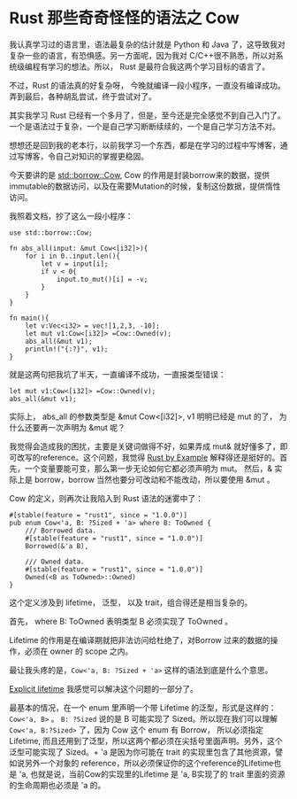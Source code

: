 ﻿# Rust 那些奇奇怪怪的语法之 Cow

我认真学习过的语言里，语法最复杂的估计就是 Python 和 Java 了，这导致我对复杂一些的语言，有恐惧感。另一方面呢，因为我对 C/C++很不熟悉，所以对系统级编程有学习的想法。所以， Rust 是最符合我这两个学习目标的语言了。

不过，Rust 的语法真的好复杂呀， 今晚就编译一段小程序，一直没有编译成功。弄到最后，各种胡乱尝试，终于尝试对了。

其实我学习 Rust 已经有一个多月了，但是，至今还是完全感觉不到自己入门了。一个是语法过于复杂，一个是自己学习断断续续的，一个是自己学习方法不对。

想想还是回到我的老本行，以前我学习一个东西，都是在学习的过程中写博客，通过写博客，令自己对知识的掌握更稳固。

今天要讲的是 [std::borrow::Cow][1], Cow 的作用是封装borrow来的数据，提供immutable的数据访问，以及在需要Mutation的时候，复制这份数据，提供惰性访问。

我照着文档，抄了这么一段小程序：

    use std::borrow::Cow;

    fn abs_all(input: &mut Cow<[i32]>){
        for i in 0..input.len(){
            let v = input[i];
            if v < 0{
                input.to_mut()[i] = -v;
            }
        }
    }
    
    fn main(){
        let v:Vec<i32> = vec![1,2,3, -10];
        let mut v1:Cow<[i32]> =Cow::Owned(v);
        abs_all(&mut v1);
        println!("{:?}", v1);
    }

就是这两句把我坑了半天，一直编译不成功，一直报类型错误：

    let mut v1:Cow<[i32]> =Cow::Owned(v);
    abs_all(&mut v1);
    
实际上， abs_all 的参数类型是 &mut Cow<[i32]>, v1 明明已经是 mut 的了， 为什么还要再一次声明为 &mut 呢？

我觉得会造成我的困扰，主要是关键词做得不好，如果弄成 mut& 就好懂多了，即可改写的reference。这个问题，我觉得 [Rust by Example][2] 解释得还是挺好的。首先，一个变量要能可变，那么第一步无论如何它都必须声明为 mut。 然后，& 实际上是 borrow，borrow 当然也要分可改动和不能改动，所以要使用 &mut 。

Cow 的定义，则再次让我陷入到 Rust 语法的迷雾中了：

    #[stable(feature = "rust1", since = "1.0.0")]
    pub enum Cow<'a, B: ?Sized + 'a> where B: ToOwned {
        /// Borrowed data.
        #[stable(feature = "rust1", since = "1.0.0")]
        Borrowed(&'a B),
    
        /// Owned data.
        #[stable(feature = "rust1", since = "1.0.0")]
        Owned(<B as ToOwned>::Owned)
    }

这个定义涉及到 lifetime， 泛型， 以及 trait，组合得还是相当复杂的。

首先， where B: ToOwned 表明类型 B 必须实现了 ToOwned 。

Lifetime 的作用是在编译期就把非法访问给杜绝了，对Borrow 过来的数据的操作，必须在 owner 的 scope 之内。

最让我头疼的是，`Cow<'a, B: ?Sized + 'a>` 这样的语法到底是什么个意思。

[Explicit lifetime][3] 我感觉可以解决这个问题的一部分了。

最基本的情况，在一个 enum 里声明一个带 Lifetime 的泛型，形式是这样的： `Cow<'a, B>` 。 `B: ?Sized` 说的是 B 可能实现了 Sized。所以现在我们可以理解 `Cow<'a, B:?Sized>` 了，因为 Cow 这个 enum 有 Borrow， 所以必须指定 Lifetime, 而且还用到了泛型，所以这两个都必须在尖括号里面声明。另外，这个泛型可能实现了 Sized。+ 'a 是因为你可能在 trait 的实现里包含了其他资源，譬如说另外一个对象的 reference，所以必须保证你的这个reference的Lifetime也是 'a, 也就是说，当前Cow的实现里的Lifetime 是 'a, B实现了的 trait 里面的资源的生命周期也必须是 'a 的。





  [1]: https://doc.rust-lang.org/std/borrow/enum.Cow.html
  [2]: http://rustbyexample.com/scope/borrow/mut.html
  [3]: http://stackoverflow.com/questions/27278401/explicit-lifetime-error-in-rust